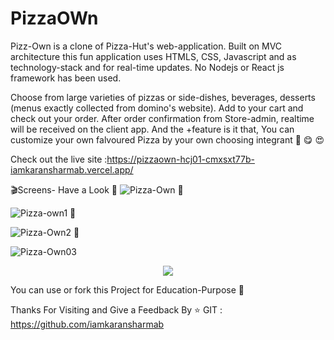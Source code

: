 # PizzaOWn

Pizz-Own  is a clone of Pizza-Hut's web-application. Built on MVC architecture this fun application uses HTMLS, CSS, Javascript and as technology-stack and  for real-time updates. No Nodejs or React js framework has been used.

Choose from large varieties of pizzas or side-dishes, beverages, desserts (menus exactly collected from domino's website). Add to your cart and check out your order. After order confirmation from Store-admin, realtime will be received on the client app.
And the +feature is it that, You can customize your own falvoured Pizza by your own choosing integrant :pizza: :yum: :heart_eyes: 

Check out the live site :https://pizzaown-hcj01-cmxsxt77b-iamkaransharmab.vercel.app/




:clapper:Screens- Have a Look 
:camera_flash:
![Pizza-Own](https://user-images.githubusercontent.com/61596570/194649300-c33a25c3-6f90-4d1b-a93b-113347af0a08.png)
:camera_flash:

![Pizza-own1](https://user-images.githubusercontent.com/61596570/194649333-5f3f73c3-5d0d-4795-b20c-42ddef75ea52.png)
:camera_flash:

![Pizza-Own2](https://user-images.githubusercontent.com/61596570/194649360-e555927a-2e79-4de7-bf4a-6b0baba2e467.png)
:camera_flash:

![Pizza-Own03](https://user-images.githubusercontent.com/61596570/194649379-641b3e59-07ca-4c77-bf60-83da7eb40ea5.png)

 <div id="header" align="center">
  <img src="https://media.giphy.com/media/iJa6kOfJ3qN7a/giphy.gif" width="full"/>
</div>


You can use or fork this Project for Education-Purpose 🤗 

Thanks For Visiting and Give a Feedback By :star:
GIT : https://github.com/iamkaransharmab

